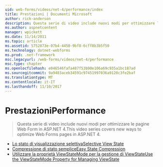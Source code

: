 ```yaml
---
uid: web-forms/videos/net-4/performance/index
title: Prestazioni | Documenti Microsoft
author: rick-anderson
description: Questa serie di video include nuovi modi per ottimizzare le pagine Web Form in ASP.NET 4.
ms.author: aspnetcontent
manager: wpickett
ms.date: 11/14/2011
ms.topic: article
ms.assetid: 5752873e-07b4-4450-9bf8-6cff8b3b5f50
ms.technology: dotnet-webforms
ms.prod: .net-framework
msc.legacyurl: /web-forms/videos/net-4/performance
msc.type: chapter
ms.openlocfilehash: e046546fafa487f53b90e106a69c935a1bc187ad
ms.sourcegitcommit: 9a9483aceb34591c97451997036a9120c3fe2baf
ms.translationtype: MT
ms.contentlocale: it-IT
ms.lasthandoff: 11/10/2017
---
```

<a name="performance"></a><span data-ttu-id="cdeeb-103">Prestazioni</span><span class="sxs-lookup"><span data-stu-id="cdeeb-103">Performance</span></span>
====================
> <span data-ttu-id="cdeeb-104">Questa serie di video include nuovi modi per ottimizzare le pagine Web Form in ASP.NET 4.</span><span class="sxs-lookup"><span data-stu-id="cdeeb-104">This video series covers new ways to optimize Web Forms pages in ASP.NET 4.</span></span>


- [<span data-ttu-id="cdeeb-105">Lo stato di visualizzazione selettiva</span><span class="sxs-lookup"><span data-stu-id="cdeeb-105">Selective View State</span></span>](aspnet-4-quick-hit-selective-view-state.md)
- [<span data-ttu-id="cdeeb-106">Compressione di stato semplice</span><span class="sxs-lookup"><span data-stu-id="cdeeb-106">Easy State Compression</span></span>](aspnet-4-quick-hit-easy-state-compression.md)
- [<span data-ttu-id="cdeeb-107">Utilizzare la proprietà ViewStateMode per la gestione di ViewState</span><span class="sxs-lookup"><span data-stu-id="cdeeb-107">Use the ViewStateMode Property for Managing ViewState</span></span>](how-do-i-use-the-viewstatemode-property-for-managing-viewstate.md)
